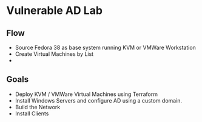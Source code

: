 # Vulnerable AD Lab

## Flow


- Source Fedora 38 as base system running KVM or VMWare Workstation
- Create Virtual Machines by List
- 



## Goals

- Deploy KVM / VMWare Virtual Machines using Terraform
- Install Windows Servers and configure AD using a custom domain.
- Build the Network
- Install Clients 
